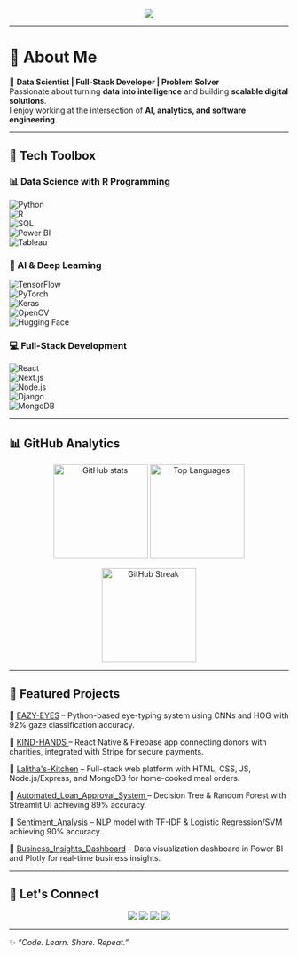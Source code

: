

<!-- Animated Typing Header -->
<p align="center">
  <a href="https://github.com/sanjana1702">
    <img src="https://readme-typing-svg.herokuapp.com?size=24&color=58A6FF&width=500&lines=Hi+👋,+I'm+Sanjana!;Data+Scientist+📊;Full+Stack+Developer+💻;Always+learning,+always+building+🚀" />
  </a>
</p>

---

# 👋 About Me  

🚀 **Data Scientist | Full-Stack Developer | Problem Solver**  
Passionate about turning **data into intelligence** and building **scalable digital solutions**.  
I enjoy working at the intersection of **AI, analytics, and software engineering**.  

---

## 🧰 Tech Toolbox  

### 📊 Data Science with R Programming
![Python](https://img.shields.io/badge/Python-3776AB?style=for-the-badge&logo=python&logoColor=white)  
![R](https://img.shields.io/badge/R-276DC3?style=for-the-badge&logo=r&logoColor=white)  
![SQL](https://img.shields.io/badge/SQL-003B57?style=for-the-badge&logo=postgresql&logoColor=white)  
![Power BI](https://img.shields.io/badge/Power%20BI-F2C811?style=for-the-badge&logo=powerbi&logoColor=black)  
![Tableau](https://img.shields.io/badge/Tableau-E97627?style=for-the-badge&logo=tableau&logoColor=white)  


### 🤖 AI & Deep Learning
![TensorFlow](https://img.shields.io/badge/TensorFlow-FF6F00?style=for-the-badge&logo=tensorflow&logoColor=white)  
![PyTorch](https://img.shields.io/badge/PyTorch-EE4C2C?style=for-the-badge&logo=pytorch&logoColor=white)  
![Keras](https://img.shields.io/badge/Keras-D00000?style=for-the-badge&logo=keras&logoColor=white)  
![OpenCV](https://img.shields.io/badge/OpenCV-5C3EE8?style=for-the-badge&logo=opencv&logoColor=white)  
![Hugging Face](https://img.shields.io/badge/HuggingFace-FF6C37?style=for-the-badge&logo=huggingface&logoColor=white)  


### 💻 Full-Stack Development  
![React](https://img.shields.io/badge/React-20232A?style=for-the-badge&logo=react&logoColor=61DAFB)  
![Next.js](https://img.shields.io/badge/Next.js-000000?style=for-the-badge&logo=nextdotjs&logoColor=white)  
![Node.js](https://img.shields.io/badge/Node.js-43853D?style=for-the-badge&logo=node.js&logoColor=white)  
![Django](https://img.shields.io/badge/Django-092E20?style=for-the-badge&logo=django&logoColor=white)  
![MongoDB](https://img.shields.io/badge/MongoDB-4EA94B?style=for-the-badge&logo=mongodb&logoColor=white)  

 

---

## 📊 GitHub Analytics  

<p align="center">
  <img src="https://github-readme-stats.vercel.app/api?username=sanjanar1702&show_icons=true&theme=tokyonight" alt="GitHub stats" height="170"/>
  <img src="https://github-readme-stats.vercel.app/api/top-langs/?username=sanjanar1702&layout=compact&theme=tokyonight" alt="Top Languages" height="170"/>
</p>  

<p align="center">
  <img src="https://github-readme-streak-stats.herokuapp.com/?user=sanjanar1702&theme=tokyonight" alt="GitHub Streak" height="170"/>
</p>  

---

## 🌟 Featured Projects  

🔹 [EAZY-EYES](https://github.com/sanjanar1702/EAZY-EYES) – Python-based eye-typing system using CNNs and HOG with 92% gaze classification accuracy.

🔹 [KIND-HANDS ](https://github.com/sanjanar1702/KIND-HANDS) – React Native & Firebase app connecting donors with charities, integrated with Stripe for secure payments.  

🔹 [Lalitha's-Kitchen](https://github.com/sanjanar1702/Lalitha's-Kitchen) – Full-stack web platform with HTML, CSS, JS, Node.js/Express, and MongoDB for home-cooked meal orders.

🔹 [Automated_Loan_Approval_System ](https://github.com/sanjanar1702/Automated_Loan_Approval_System) – Decision Tree & Random Forest with Streamlit UI achieving 89% accuracy.  

🔹 [Sentiment_Analysis](https://github.com/sanjanar1702/Sentiment_Analysis) – NLP model with TF-IDF & Logistic Regression/SVM achieving 90% accuracy.  

🔹 [Business_Insights_Dashboard](https://github.com/sanjanar1702/Business_Insights_Dashboard) – Data visualization dashboard in Power BI and Plotly for real-time business insights.  

---

## 🤝 Let's Connect  

<p align="center">
  <a href="https://linkedin.com/in/sanjana-r-a68529291/"><img src="https://img.shields.io/badge/LinkedIn-0A66C2?style=for-the-badge&logo=linkedin&logoColor=white"/></a>
  <a href="https://YOUR-PORTFOLIO.com"><img src="https://img.shields.io/badge/Portfolio-FF5722?style=for-the-badge&logo=firefox&logoColor=white"/></a>
  <a href="mailto:rsanjana021788@gmail.com"><img src="https://img.shields.io/badge/Email-D14836?style=for-the-badge&logo=gmail&logoColor=white"/></a>
  <a href="https://twitter.com/YOUR_HANDLE"><img src="https://img.shields.io/badge/Twitter-1DA1F2?style=for-the-badge&logo=twitter&logoColor=white"/></a>
</p>  

---

✨ *“Code. Learn. Share. Repeat.”*

